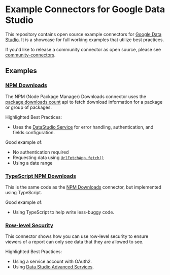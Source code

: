 # Example Connectors for Google Data Studio

This repository contains open source example connectors for
[Google Data Studio]. It is a showcase for full working examples that utilize
best practices.

If you'd like to release a community connector as open source, please see
[community-connectors].

## Examples

### [NPM Downloads]

The NPM (Node Package Manager) Downloads connector uses the
[package downloads count] api to fetch download information for a package or
group of packages.

Highlighted Best Practices:

+   Uses the [DataStudio Service] for error handling, authentication, and fields
    configuration.

Good example of:

+   No authentication required
+   Requesting data using [`UrlFetchApp.fetch()`]
+   Using a date range

### [TypeScript NPM Downloads]

This is the same code as the [NPM Downloads] connector, but implemented using
TypeScript.

Good example of:

+   Using TypeScript to help write less-buggy code.

### [Row-level Security]

This connector shows how you can use row-level security to ensure viewers of a
report can only see data that they are allowed to see.

Highlighted Best Practices:

+   Using a service account with OAuth2.
+   Using [Data Studio Advanced Services].

[Row-level Security]: https://github.com/googledatastudio/example-connectors/tree/master/row-level-security
[Data Studio Advanced Services]: https://developers.google.com/datastudio/connector/advanced-services
[Google Data Studio]: https://datastudio.google.com/
[community-connectors]: https://developers.google.com/datastudio/connector/
[`UrlFetchApp.fetch()`]: https://developers.google.com/apps-script/reference/url-fetch/url-fetch-app
[DataStudio Service]: https://developers.google.com/apps-script/reference/data-studio/
[NPM Downloads]: https://github.com/googledatastudio/example-connectors/tree/master/npm-downloads
[TypeScript NPM Downloads]: https://github.com/googledatastudio/example-connectors/tree/master/npm-downloads-ts
[package downloads count]: https://github.com/npm/registry/blob/master/docs/download-counts.md
